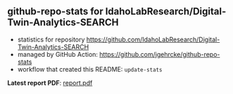 ## github-repo-stats for IdahoLabResearch/Digital-Twin-Analytics-SEARCH

- statistics for repository https://github.com/IdahoLabResearch/Digital-Twin-Analytics-SEARCH
- managed by GitHub Action: https://github.com/jgehrcke/github-repo-stats
- workflow that created this README: `update-stats`

**Latest report PDF**: [report.pdf](https://github.com/idaholab/repository-statistics/raw/main/IdahoLabResearch/Digital-Twin-Analytics-SEARCH/latest-report/report.pdf)

